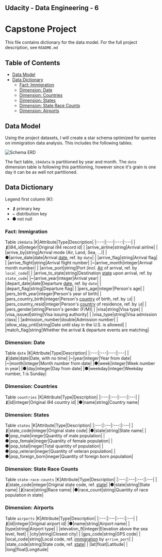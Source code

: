 ## Udacity - Data Engineering - 6
# Capstone Project

This file contains dictionary for the data model. For the full project description, see `README.md`

## Table of Contents

* [Data Model](#data-model)
* [Data Dictionary](#data-dictionary)
    - [Fact: Immigration](#fact-immigration)
    - [Dimension: Date](#dimension-date)
    - [Dimension: Countries](#dimension-countries)
    - [Dimension: States](#dimension-states)
    - [Dimension: State Race Counts](#dimension-state-race-counts)
    - [Dimension: Airports](#dimension-airports)

## Data Model

Using the project datasets, I will create a star schema optimized for queries on immigration data analysis. This includes the following tables.

![Schema ERD](../main/schema/schema.png?raw=true)

The fact table, `i94data` is partitioned by year and month. The `date` dimension table is following this partitioning, however since it's grain is one day it can be as well not partitioned.

## Data Dictionary

Legend first column (K):
* **⚷** primary key
* &#126; distribution key
* ● not null

### Fact: Immigration
Table `i94data`
|K|Attribute|Type|Description|
|:---:|:---|:---:|:---|
|**⚷**|i94_id|integer|Original i94 record id|
| |arrive_airline|string|Arrival airline|
| |arrive_by|string|Arrival mode (Air, Land, Sea, ...)|
|●|arrive_date|date|Arrival [date](#dimension-date), ref. by `date`|
| |arrive_flag|string|Arrival flag|
| |arrive_flight|string|Arrival flight number|
|&#126;|arrive_month|integer|Arrival month number|
| |arrive_port|string|Port (incl. [Air](#dimension-airports) of arrival, ref. by `local_code`)|
| |arrive_to_state|string|Destination [state](#dimension-states) upon arrival, ref. by `state_code`|
|&#126;|arrive_year|integer|Arrival year|
| |depart_date|date|Departure [date](#dimension-date), ref. by `date`|
| |depart_flag|string|Departure flag|
| |pers_age|integer|Person's age|
| |pers_birth_year|integer|Person's year of birth|
| |pers_country_birth|integer|Person's [country](#dimension-countries) of birth, ref. by `id`|
| |pers_country_resid|integer|Person's [country](#dimension-countries) of residence, ref. by `id`|
| |pers_gender|string|Person's gender (F/M)|
| |visa|string|Visa type|
| |visa_issued|string|Visa issuing authority|
| |visa_type|string|Visa admission class|
| |admission_number|double|Admission number|
| |allow_stay_until|string|Date until stay in the U.S. is allowed|
| |match_flag|string|Whether the arrival & departure events are matching|

### Dimension: Date
Table `date`
|K|Attribute|Type|Description|
|:---:|:---|:---:|:---|
|**⚷**|date|date|Date, with no time|
|&#126;|year|integer|Year from date|
|&#126;|month|integer|Month number from date|
|●|week|integer|Week number in year|
|●|day|integer|Day from date|
|●|weekday|integer|Weekday number, 1 is Sunday|

### Dimension: Countries
Table `countries`
|K|Attribute|Type|Description|
|:---:|:---|:---:|:---|
|**⚷**|id|integer|Original i94 country id|
|●|name|string|Country name|

### Dimension: States
Table `states`
|K|Attribute|Type|Description|
|:---:|:---|:---:|:---|
|**⚷**|state_code|integer|Original state code|
|●|state|string|State name|
|●|pop_male|ineger|Quantity of male population|
|●|pop_female|ineger|Quantity of female population|
|●|pop_total|ineger|Total quantity of population|
|●|pop_veteran|ineger|Quantity of veteran population|
|●|pop_foreign_born|ineger|Quantity of foreign born population|

### Dimension: State Race Counts
Table `state-race-counts`
|K|Attribute|Type|Description|
|:---:|:---|:---:|:---|
|**⚷**|state_code|integer|Original state code, ref. [state](#dimension-states)|
|●|state|string|State name|
|**⚷**|race|string|Race name|
|●|race_count|string|Quantity of race population in state|

### Dimension: Airports
Table `airports`
|K|Attribute|Type|Description|
|:---:|:---|:---:|:---|
|**⚷**|id|integer|Original airport id|
|●|name|string|Airport name|
| |type|string|Airport type|
| |elevation_ft|integer|Elevation above the sea level, feet|
| |city|string|Closest city|
| |gps_code|string|GPS code|
| |local_code|string|Local code, ref. [immigration](#fact-immigration) by `arrive_port`|
| |state_code|string|State code, ref. [state](#dimension-states)|
| |lat|float|Latitude|
| |long|float|Longitude|
